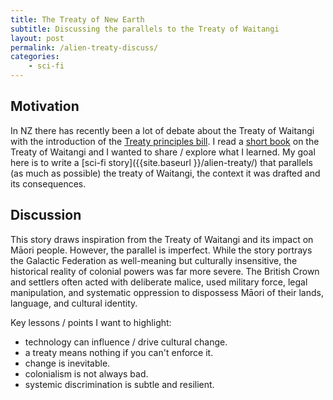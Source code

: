 ```yaml
---
title: The Treaty of New Earth
subtitle: Discussing the parallels to the Treaty of Waitangi
layout: post
permalink: /alien-treaty-discuss/
categories:
    - sci-fi
---
```



## Motivation

In NZ there has recently been a lot of debate about the Treaty of Waitangi with the introduction of the [Treaty principles bill](https://www.legislation.govt.nz/bill/government/2024/0094/latest/whole.html).
I read a [short book](https://www.bwb.co.nz/books/introducing-te-tiriti-o-waitangi?srsltid=AfmBOoqr7r6pUgFNf94844D4nnhphzk-H-2COHX7jrt72WCTvAGaTXq9) on the Treaty of Waitangi and I wanted to share / explore what I learned.
My goal here is to write a [sci-fi story]({{site.baseurl }}/alien-treaty/) that parallels (as much as possible) the treaty of Waitangi, the context it was drafted and its consequences.

## Discussion

This story draws inspiration from the Treaty of Waitangi and its impact on Māori people. However, the parallel is imperfect.
While the story portrays the Galactic Federation as well-meaning but culturally insensitive, the historical reality of colonial powers was far more severe. The British Crown and settlers often acted with deliberate malice, used military force, legal manipulation, and systematic oppression to dispossess Māori of their lands, language, and cultural identity.

<!-- That being said, (I believe) many British colonials earnestly thought they were bringing progress and civilization to "savage" lands. The story reflects this paternalistic attitude in the Federation's interactions with humanity. The Federation genuinely believes they are helping humans advance, but their methods erase cultural heritage and impose alien norms without regard for human values. -->


Key lessons / points I want to highlight:

- technology can influence / drive cultural change.
- a treaty means nothing if you can't enforce it.
- change is inevitable.
- colonialism is not always bad.
- systemic discrimination is subtle and resilient.